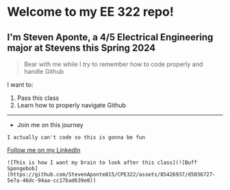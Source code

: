 # Welcome to my EE 322 repo!
## I'm **Steven Aponte**, a 4/5 Electrical Engineering major at Stevens this Spring 2024

> Bear with me while I *try* to remember how to code properly and handle Github

I want to:
1. Pass this class
2. Learn how to properly navigate Github

-----------------------------------
- Join me on this journey

`I actually can't code so this is gonna be fun`

[Follow me on my LinkedIn](https://www.linkedin.com/in/steven-aponte/)

	![This is how I want my brain to look after this class](![Buff Spongebob](https://github.com/StevenAponte815/CPE322/assets/85426937/d5036727-5e7a-46dc-94aa-cc17bad639e0))
